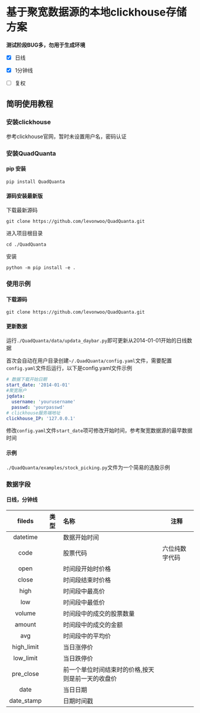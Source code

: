 # 基于聚宽数据源的本地clickhouse存储方案

**测试阶段BUG多，勿用于生成环境**

- [x] 日线
- [x] 1分钟线
- [ ] 复权


## 简明使用教程

### 安装clickhouse

参考clickhouse官网，暂时未设置用户名，密码认证

### 安装QuadQuanta

#### pip 安装

```
pip install QuadQuanta
```

#### 源码安装最新版

下载最新源码

```
git clone https://github.com/levonwoo/QuadQuanta.git
```

进入项目根目录

```
cd ./QuadQuanta
```

安装

```
python -m pip install -e .
```

### 使用示例

#### 下载源码

```
git clone https://github.com/levonwoo/QuadQuanta.git
```

#### 更新数据

运行`./QuadQuanta/data/updata_daybar.py`即可更新从2014-01-01开始的日线数据

首次会自动在用户目录创建`~/.QuadQuanta/config.yaml`文件，需要配置`config.yaml`文件后运行，以下是config.yaml文件示例

```yaml
# 数据下载开始日期
start_date: '2014-01-01'
#聚宽账户
jqdata:
  username: 'yourusername' 
  passwd: 'yourpasswd'
# clickhouse服务端地址
clickhouse_IP: '127.0.0.1'
```

修改`config.yaml`文件`start_date`项可修改开始时间，参考聚宽数据源的最早数据时间

#### 示例

`./QuadQuanta/examples/stock_picking.py`文件为一个简易的选股示例

### 数据字段

#### 日线，分钟线

|   fileds   | 类型 | 名称                                              | 注释           |
| :--------: | ---- | :------------------------------------------------ | -------------- |
|  datetime  |      | 数据开始时间                                      |                |
|    code    |      | 股票代码                                          | 六位纯数字代码 |
|    open    |      | 时间段开始时价格                                  |                |
|   close    |      | 时间段结束时价格                                  |                |
|    high    |      | 时间段中最高价                                    |                |
|    low     |      | 时间段中最低价                                    |                |
|   volume   |      | 时间段中的成交的股票数量                          |                |
|   amount   |      | 时间段中的成交的金额                              |                |
|    avg     |      | 时间段中的平均价                                  |                |
| high_limit |      | 当日涨停价                                        |                |
| low_limit  |      | 当日跌停价                                        |                |
| pre_close  |      | 前一个单位时间结束时的价格,按天则是前一天的收盘价 |                |
|    date    |      | 当日日期                                          |                |
| date_stamp |      | 日期时间戳                                        |                |
